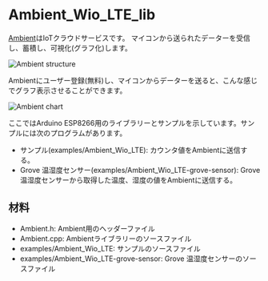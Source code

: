 # Ambient_Wio_LTE_lib

[Ambient](https://ambidata.io)はIoTクラウドサービスです。 マイコンから送られたデーターを受信し、蓄積し、可視化(グラフ化)します。

![Ambient structure](https://ambidata.io/wp/wp-content/uploads/2016/09/AmbientStructure.jpg)

Ambientにユーザー登録(無料)し、マイコンからデーターを送ると、こんな感じでグラフ表示させることができます。

![Ambient chart](https://ambidata.io/wp/wp-content/uploads/2016/09/fig3-1024x651.jpg)

ここではArduino ESP8266用のライブラリーとサンプルを示しています。サンプルには次のプログラムがあります。

* サンプル(examples/Ambient_Wio_LTE): カウンタ値をAmbientに送信する。
* Grove 温湿度センサー(examples/Ambient_Wio_LTE-grove-sensor): Grove 温湿度センサーから取得した温度、湿度の値をAmbientに送信する。

## 材料

* Ambient.h: Ambient用のヘッダーファイル
* Ambient.cpp: Ambientライブラリーのソースファイル
* examples/Ambient_Wio_LTE: サンプルのソースファイル
* examples/Ambient_Wio_LTE-grove-sensor: Grove 温湿度センサーのソースファイル
